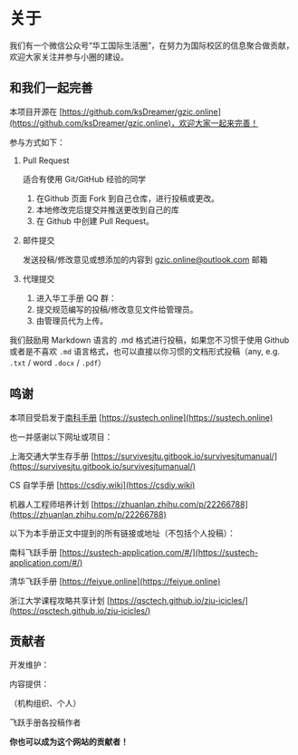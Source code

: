 # 关于

我们有一个微信公众号“华工国际生活圈”，在努力为国际校区的信息聚合做贡献，欢迎大家关注并参与小圈的建设。

## 和我们一起完善

本项目开源在 [https://github.com/ksDreamer/gzic.online](https://github.com/ksDreamer/gzic.online)，欢迎大家一起来完善！

参与方式如下：

1.  Pull Request

    适合有使用 Git/GitHub 经验的同学

    1. 在Github 页面 Fork 到自己仓库，进行投稿或更改。
    2. 本地修改完后提交并推送更改到自己的库
    3. 在 Github 中创建 Pull Request。
2.  邮件提交

    发送投稿/修改意见或想添加的内容到 gzic.online@outlook.com 邮箱
3. 代理提交
   1. 进入华工手册 QQ 群：
   2. 提交规范编写的投稿/修改意见文件给管理员。
   3. 由管理员代为上传。

我们鼓励用 Markdown 语言的 .md 格式进行投稿，如果您不习惯于使用 Github 或者是不喜欢 `.md` 语言格式，也可以直接以你习惯的文档形式投稿（any, e.g. `.txt` / word `.docx` / `.pdf`）

## 鸣谢

本项目受启发于[南科手册](https://sustech.online) [https://sustech.online](https://sustech.online)

也一并感谢以下网址或项目：

上海交通大学生存手册 [https://survivesjtu.gitbook.io/survivesjtumanual/](https://survivesjtu.gitbook.io/survivesjtumanual/)

CS 自学手册 [https://csdiy.wiki](https://csdiy.wiki)

机器人工程师培养计划 [https://zhuanlan.zhihu.com/p/22266788](https://zhuanlan.zhihu.com/p/22266788)

以下为本手册正文中提到的所有链接或地址（不包括个人投稿）：

南科飞跃手册 [https://sustech-application.com/#/](https://sustech-application.com/#/)

清华飞跃手册 [https://feiyue.online](https://feiyue.online)

浙江大学课程攻略共享计划 [https://qsctech.github.io/zju-icicles/](https://qsctech.github.io/zju-icicles/)

## 贡献者

开发维护：



内容提供：

（机构组织、个人）

飞跃手册各投稿作者



**你也可以成为这个网站的贡献者！**
